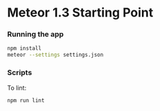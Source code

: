 # Meteor 1.3 Starting Point

### Running the app

```bash
npm install
meteor --settings settings.json
```

### Scripts

To lint:

```bash
npm run lint
```